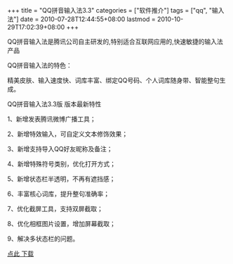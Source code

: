 +++
title = "QQ拼音输入法3.3"
categories = ["软件推介"]
tags = ["qq", "输入法"]
date = 2010-07-28T12:44:55+08:00
lastmod = 2010-10-29T17:02:39+08:00
+++



QQ拼音输入法是腾讯公司自主研发的,特别适合互联网应用的,快速敏捷的输入法产品

QQ拼音输入法的特色：

精美皮肤、输入速度快、词库丰富、绑定QQ号码、个人词库随身带、智能整句生成。

QQ拼音输入法3.3版 版本最新特性

1、新增发表腾讯微博广播工具；

2、新增特效输入，可自定义文本修饰效果；

3、新增支持导入QQ好友昵称及备注；

4、新增特殊符号类别，优化打开方式；

5、新增状态栏半透明，不再有遮挡感；

6、丰富核心词库，提升整句准确率；

7、优化截屏工具，支持双屏截取；

8、优化相框图片设置，增加屏幕截取；

9、解决多状态栏的问题。 

[点此 下载](http://dl_dir.qq.com/invc/qqpinyin/QQPinyin_Setup_33_881.exe)